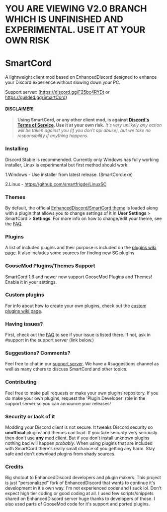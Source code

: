 # YOU ARE VIEWING V2.0 BRANCH WHICH IS UNFINISHED AND EXPERIMENTAL. USE IT AT YOUR OWN RISK
# SmartCord
A lightweight client mod based on EnhancedDiscord designed to enhance your Discord experience without slowing down your PC.

Support server:
(https://discord.gg/F25bc4RYDt or https://guilded.gg/SmartCord)

#### DISCLAIMER!
> **Using SmartCord, or any other client mod, is against [Discord's Terms of Service](https://discordapp.com/terms). Use it at your own risk.**
> *It's very unlikely any action will be taken against you (if you don't api abuse), but we take no responsibility if anything happens.*

### Installing
Discord Stable is recommended.
Currently only Windows has fully working installer, Linux is experimental but first method should work:   

1.Windows - Use installer from latest release. (SmartCord.exe)   

2.Linux - https://github.com/smartfrigde/LinuxSC   

### Themes

By default, the official [EnhancedDiscord/SmartCord theme](https://smartfrigde.github.io/smartcord/smartcord.css) is loaded along with a plugin that allows you to change settings of it in **User Settings** > SmartCord > **Settings**. For more info on how to change/edit your theme, see the [FAQ](https://github.com/smartfrigde/smartcord/wiki/FAQ).

### Plugins

A list of included plugins and their purpose is included on the [plugins wiki page](https://github.com/smartfrigde/smartcord/wiki/Plugins). It also includes some sources for finding new SC plugins.

### GooseMod Plugins/Themes Support

SmartCord 1.6 and newer now support GooseMod Plugins and Themes! Enable it in your settings.

### Custom plugins

For info about how to create your own plugins, check out the [custom plugins wiki page](https://github.com/joe27g/EnhancedDiscord/wiki/Custom-plugins).

### Having issues?

First, check out the [FAQ](https://github.com/smartfrigde/smartcord/wiki/FAQ) to see if your issue is listed there. If not, ask in #support in the support server (link below.)

### Suggestions? Comments?

Feel free to chat in our [support server](https://discord.gg/F25bc4RYDt). We have a #suggestions channel as well as many others to discuss SmartCord and other topics.

### Contributing

Feel free to make pull requests or make your own plugins repository. If you do make your own plugins, request the 'Plugin Developer' role in the support server so you can announce your releases!

### Security or lack of it
Modding your Discord client is not secure. It tweaks Discord security so **unofficial** plugins and themes can load. If you take security very seriously then don't use **any** mod client. But if you don't install unknown plugins nothing bad will happen *probably*. When using plugins that are included with SmartCord there's really small chance of you getting any harm. Stay safe and don't download plugins from shady sources.

### Credits

Big shotout to EnhancedDiscord developers and plugin makers. This project is just "personalized" fork of EnhancedDiscord that wants to continue it's development in it's own way. I'm not experienced coder and I suck lol. Don't expect high tier coding or good coding at all. I used few scripts/snippets shared on EnhancedDiscord server huge thanks to developers of those. I also used parts of GooseMod code for it's support and ported plugins.
